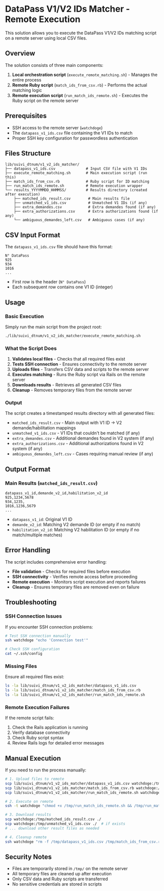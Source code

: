 # DataPass V1/V2 IDs Matcher - Remote Execution

This solution allows you to execute the DataPass V1/V2 IDs matching script on a remote server using local CSV files.

## Overview

The solution consists of three main components:

1. **Local orchestration script** (`execute_remote_matching.sh`) - Manages the entire process
2. **Remote Ruby script** (`match_ids_from_csv.rb`) - Performs the actual matching logic
3. **Remote execution script** (`run_match_ids_remote.sh`) - Executes the Ruby script on the remote server

## Prerequisites

- SSH access to the remote server (`watchdoge`)
- The `datapass_v1_ids.csv` file containing the V1 IDs to match
- Proper SSH key configuration for passwordless authentication

## Files Structure

```
lib/suivi_dtnum/v1_v2_ids_matcher/
├── datapass_v1_ids.csv              # Input CSV file with V1 IDs
├── execute_remote_matching.sh       # Main execution script (run this)
├── match_ids_from_csv.rb            # Ruby script for ID matching
├── run_match_ids_remote.sh          # Remote execution wrapper
└── results_YYYYMMDD_HHMMSS/         # Results directory (created after execution)
    ├── matched_ids_result.csv        # Main results file
    ├── unmatched_v1_ids.csv          # Unmatched V1 IDs (if any)
    ├── extra_demandes.csv            # Extra demandes found (if any)
    ├── extra_authorizations.csv      # Extra authorizations found (if any)
    └── ambiguous_demandes_left.csv   # Ambiguous cases (if any)
```

## CSV Input Format

The `datapass_v1_ids.csv` file should have this format:

```csv
N° DataPass
925
934
1016
...
```

- First row is the header (`N° DataPass`)
- Each subsequent row contains one V1 ID (integer)

## Usage

### Basic Execution

Simply run the main script from the project root:

```bash
./lib/suivi_dtnum/v1_v2_ids_matcher/execute_remote_matching.sh
```

### What the Script Does

1. **Validates local files** - Checks that all required files exist
2. **Tests SSH connection** - Ensures connectivity to the remote server
3. **Uploads files** - Transfers CSV data and scripts to the remote server
4. **Executes matching** - Runs the Ruby script via Rails on the remote server
5. **Downloads results** - Retrieves all generated CSV files
6. **Cleanup** - Removes temporary files from the remote server

### Output

The script creates a timestamped results directory with all generated files:

- `matched_ids_result.csv` - Main output with V1 ID → V2 demande/habilitation mappings
- `unmatched_v1_ids.csv` - V1 IDs that couldn't be matched (if any)
- `extra_demandes.csv` - Additional demandes found in V2 system (if any)
- `extra_authorizations.csv` - Additional authorizations found in V2 system (if any)
- `ambiguous_demandes_left.csv` - Cases requiring manual review (if any)

## Output Format

### Main Results (`matched_ids_result.csv`)

```csv
datapass_v1_id,demande_v2_id,habilitation_v2_id
925,1234,5678
934,1235,
1016,1236,5679
...
```

- `datapass_v1_id`: Original V1 ID
- `demande_v2_id`: Matching V2 demande ID (or empty if no match)
- `habilitation_v2_id`: Matching V2 habilitation ID (or empty if no match/multiple matches)

## Error Handling

The script includes comprehensive error handling:

- **File validation** - Checks for required files before execution
- **SSH connectivity** - Verifies remote access before proceeding
- **Remote execution** - Monitors script execution and reports failures
- **Cleanup** - Ensures temporary files are removed even on failure

## Troubleshooting

### SSH Connection Issues

If you encounter SSH connection problems:

```bash
# Test SSH connection manually
ssh watchdoge "echo 'Connection test'"

# Check SSH configuration
cat ~/.ssh/config
```

### Missing Files

Ensure all required files exist:

```bash
ls -la lib/suivi_dtnum/v1_v2_ids_matcher/datapass_v1_ids.csv
ls -la lib/suivi_dtnum/v1_v2_ids_matcher/match_ids_from_csv.rb
ls -la lib/suivi_dtnum/v1_v2_ids_matcher/run_match_ids_remote.sh
```

### Remote Execution Failures

If the remote script fails:

1. Check the Rails application is running
2. Verify database connectivity
3. Check Ruby script syntax
4. Review Rails logs for detailed error messages

## Manual Execution

If you need to run the process manually:

```bash
# 1. Upload files to remote
scp lib/suivi_dtnum/v1_v2_ids_matcher/datapass_v1_ids.csv watchdoge:/tmp/
scp lib/suivi_dtnum/v1_v2_ids_matcher/match_ids_from_csv.rb watchdoge:/tmp/
scp lib/suivi_dtnum/v1_v2_ids_matcher/run_match_ids_remote.sh watchdoge:/tmp/

# 2. Execute on remote
ssh -t watchdoge "chmod +x /tmp/run_match_ids_remote.sh && /tmp/run_match_ids_remote.sh"

# 3. Download results
scp watchdoge:/tmp/matched_ids_result.csv ./
scp watchdoge:/tmp/unmatched_v1_ids.csv ./  # if exists
# ... download other result files as needed

# 4. Cleanup remote
ssh watchdoge "rm -f /tmp/datapass_v1_ids.csv /tmp/match_ids_from_csv.rb /tmp/run_match_ids_remote.sh /tmp/*_result.csv /tmp/unmatched_*.csv /tmp/extra_*.csv /tmp/ambiguous_*.csv"
```

## Security Notes

- Files are temporarily stored in `/tmp/` on the remote server
- All temporary files are cleaned up after execution
- Only CSV data and Ruby scripts are transferred
- No sensitive credentials are stored in scripts 